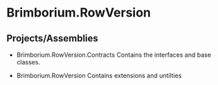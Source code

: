 ﻿# Brimborium.RowVersion


## Projects/Assemblies

- Brimborium.RowVersion.Contracts
	Contains the interfaces and base classes.

- Brimborium.RowVersion
	Contains extensions and untilties

